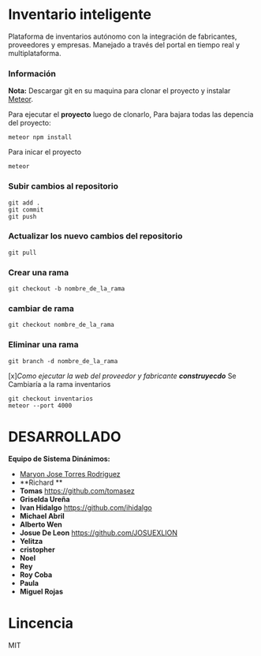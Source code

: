 # Inventario inteligente

Plataforma de inventarios autónomo con la integración de fabricantes, proveedores y empresas. Manejado a través del portal en tiempo real y multiplataforma. 

### Información

**Nota:** Descargar git en su maquina para clonar el proyecto y instalar [Meteor](https://www.meteor.com/install).

Para ejecutar el **proyecto** luego de clonarlo, Para bajara todas las depencia del proyecto:
```
meteor npm install 
```

Para inicar el proyecto 
```
meteor
```

### Subir cambios al repositorio 
```
git add . 
git commit
git push
```
### Actualizar los nuevo cambios del repositorio
```git pull ```
### Crear una rama
```git checkout -b nombre_de_la_rama```
### cambiar de rama
```git checkout nombre_de_la_rama```
### Eliminar una rama 
```git branch -d nombre_de_la_rama```

[x]*Como ejecutar la web del proveedor y fabricante **construyecdo***
Se Cambiaría a la rama inventarios
``` 
git checkout inventarios 
meteor --port 4000
```

# DESARROLLADO
**Equipo de Sistema Dinánimos:**
* [Maryon Jose Torres Rodriguez](https://github.com/maryito) 
* **Richard **
* **Tomas** https://github.com/tomasez
* **Griselda Ureña**
* **Ivan Hidalgo** https://github.com/ihidalgo
* **Michael Abril**
* **Alberto Wen**
* **Josue De Leon** https://github.com/JOSUEXLION
* **Yelitza**
* **cristopher**
* **Noel**
* **Rey**
* **Roy Coba**
* **Paula**
* **Miguel Rojas**




# Lincencia
MIT 
